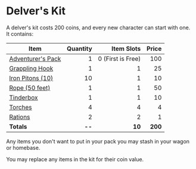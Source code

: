 # Delver's Kit

A delver's kit costs 200 coins, and every new character can start with one. It contains:

| Item                                                                                   | Quantity |        Item Slots |   Price |
| -------------------------------------------------------------------------------------- | -------: | ----------------: | ------: |
| [Adventurer's Pack](100%20Coins/Adventurer's%20Pack.md) |        1 | 0 (First is Free) |     100 |
| [Grappling Hook](25%20Coins/Grappling%20Hook.md)        |        1 |                 1 |      25 |
| [Iron Pitons (10)](10%20Coins/Iron%20Piton.md)          |       10 |                 1 |      10 |
| [Rope (50 feet)](50%20Coins/Rope%20(50%20feet).md)                |        1 |                 1 |      50 |
| [Tinderbox](10%20Coins/Tinderbox.md)                    |        1 |                 1 |      10 |
| [Torches](1%20Coin/Torch.md)                            |        4 |                 4 |       4 |
| [Rations](1%20Coin/Ration.md)                           |        2 |                 2 |       1 |
| **Totals**                                                                             |   **--** |            **10** | **200** |

Any items you don't want to put in your pack you may stash in your wagon or homebase.

You may replace any items in the kit for their coin value.
